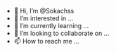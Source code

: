 - 👋 Hi, I’m @Sokachss
- 👀 I’m interested in ...
- 🌱 I’m currently learning ...
- 💞️ I’m looking to collaborate on ...
- 📫 How to reach me ...

<!---
Sokachss/Sokachss is a ✨ special ✨ repository because its `README.md` (this file) appears on your GitHub profile.
You can click the Preview link to take a look at your changes.
--->
